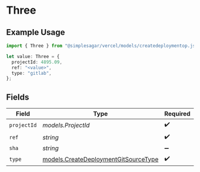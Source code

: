 # Three

## Example Usage

```typescript
import { Three } from "@simplesagar/vercel/models/createdeploymentop.js";

let value: Three = {
  projectId: 4895.09,
  ref: "<value>",
  type: "gitlab",
};
```

## Fields

| Field                                                                              | Type                                                                               | Required                                                                           | Description                                                                        |
| ---------------------------------------------------------------------------------- | ---------------------------------------------------------------------------------- | ---------------------------------------------------------------------------------- | ---------------------------------------------------------------------------------- |
| `projectId`                                                                        | *models.ProjectId*                                                                 | :heavy_check_mark:                                                                 | N/A                                                                                |
| `ref`                                                                              | *string*                                                                           | :heavy_check_mark:                                                                 | N/A                                                                                |
| `sha`                                                                              | *string*                                                                           | :heavy_minus_sign:                                                                 | N/A                                                                                |
| `type`                                                                             | [models.CreateDeploymentGitSourceType](../models/createdeploymentgitsourcetype.md) | :heavy_check_mark:                                                                 | N/A                                                                                |
